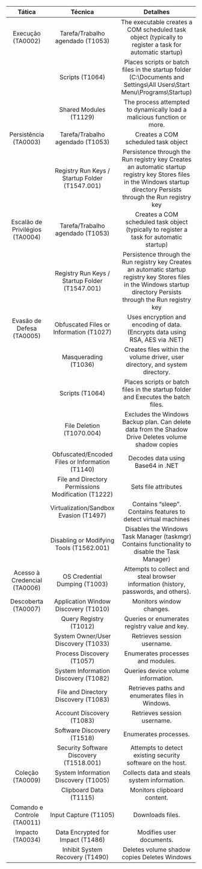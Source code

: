 |              Tática              |                   Técnica                  |                                                                                                                                              Detalhes                                                                                                                                              |
|:--------------------------------:|:-----------------------------------------:|:-------------------------------------------------------------------------------------------------------------------------------------------------------------------------------------------------------------------------------------------------------------------------------------------------:|
|        Execução (TA0002)         |           Tarefa/Trabalho agendado (T1053)           |                                                   The executable creates a COM scheduled task object (typically to register a task for automatic startup)                                                   |
|                                  |                       Scripts (T1064)                      |                                                                       Places scripts or batch files in the startup folder (C:\Documents and Settings\All Users\Start Menu\Programs\Startup)                                                                      |
|                                  |           Shared Modules (T1129)          |                                                                                   The process attempted to dynamically load a malicious function or more.                                                                                                                                                  |
|    Persistência (TA0003)    |     Tarefa/Trabalho agendado (T1053)    |                                                                                                     Creates a COM scheduled task object                                                                                                                                                                     |
|                                  | Registry Run Keys / Startup Folder (T1547.001) | Persistence through the Run registry key Creates an automatic startup registry key Stores files in the Windows startup directory Persists through the Run registry key |
|Escalão de Privilégios (TA0004)|           Tarefa/Trabalho agendado (T1053)           |                                                   Creates a COM scheduled task object (typically to register a task for automatic startup)                                                   |
|                                  | Registry Run Keys / Startup Folder (T1547.001) | Persistence through the Run registry key Creates an automatic startup registry key Stores files in the Windows startup directory Persists through the Run registry key |
|    Evasão de Defesa (TA0005)    |               Obfuscated Files or Information (T1027)               |                                                                                       Uses encryption and encoding of data. (Encrypts data using RSA, AES via .NET)                                                                                                                                                      |
|                                  |                         Masquerading (T1036)                         |                                                                            Creates files within the volume driver, user directory, and system directory.                                                                                                                                           |
|                                  |                       Scripts (T1064)                      |                                                                            Places scripts or batch files in the startup folder and Executes the batch files.                                                                                                                                           |
|                                  |                      File Deletion (T1070.004)                      |                                                                 Excludes the Windows Backup plan. Can delete data from the Shadow Drive Deletes volume shadow copies                                                                                                                                |
|                                  |       Obfuscated/Encoded Files or Information (T1140)      |                                                                                                       Decodes data using Base64 in .NET                                                                                                                                                                      |
|                                  |              File and Directory Permissions Modification (T1222)             |                                                                                                            Sets file attributes                                                                                                                                                                           |
|                                  |                    Virtualization/Sandbox Evasion (T1497)                    |                                                                                                     Contains “sleep”. Contains features to detect virtual machines                                                                                                                                                |
|                                  |                Disabling or Modifying Tools (T1562.001)               |                                                                         Disables the Windows Task Manager (taskmgr) Contains functionality to disable the Task Manager)                                                                                                                                      |
|Acesso à Credencial (TA0006)  |                 OS Credential Dumping (T1003)               |                                                                                         Attempts to collect and steal browser information (history, passwords, and others).                                                                                                                                            |
|          Descoberta (TA0007)           |              Application Window Discovery (T1010)             |                                                                                                                                 Monitors window changes.                                                                                                                                 |
|                                  |                   Query Registry (T1012)                  |                                                                                                                                 Queries or enumerates registry value and key.                                                                                                                                |
|                                  |               System Owner/User Discovery (T1033)             |                                                                                                                                                                      Retrieves session username.                                                                                                                                                                      |
|                                  |                       Process Discovery (T1057)                       |                                                                                                                                                                Enumerates processes and modules.                                                                                                                                                              |
|                                  |                 System Information Discovery (T1082)              |                                                                                                                                                                Queries device volume information.                                                                                                                                                               |
|                                  |                   File and Directory Discovery (T1083)                    |                                                                                                                                                             Retrieves paths and enumerates files in Windows.                                                                                                                                                             |
|                                  |                           Account Discovery (T1083)                          |                                                                                                                                                                     Retrieves session username.                                                                                                                                                                     |
|                                  |                         Software Discovery (T1518)                      |                                                                                                                                                                                         Enumerates processes.                                                                                                                                                                                         |
|                                  |            Security Software Discovery (T1518.001)            |                                                                                                                                                          Attempts to detect existing security software on the host.                                                                                                                                                          |
|          Coleção (TA0009)          |                   System Information Discovery (T1005)                   |                                                                                                                                                         Collects data and steals system information.                                                                                                                                                         |
|                                  |                Clipboard Data (T1115)                |                                                                                                                                                     Monitors clipboard content.                                                                                                                                                     |
|   Comando e Controle (TA0011)  |          Input Capture (T1105)         |                                                                                                                                                                  Downloads files.                                                                                                                                                                  |
|             Impacto (TA0034)             |                Data Encrypted for Impact (T1486)                |                                                                                                                                                                      Modifies user documents.                                                                                                                                                                      |
|                                  |                Inhibit System Recovery (T1490)               |                                                                                                Deletes volume shadow copies Deletes Windows
